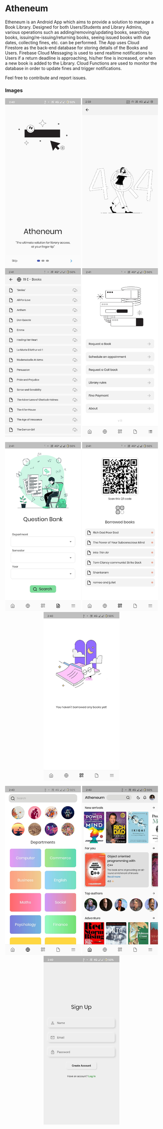 # Atheneum

Etheneum is an Android App which aims to provide a solution to manage a Book Library. Designed for both Users/Students and Library Admins, various operations such as adding/removing/updating books, searching books, issuing/re-issuing/returning books, seeing issued books with due dates, collecting fines, etc. can be performed. The App uses Cloud Firestore as the back-end database for storing details of the Books and Users. Firebase Cloud Messaging is used to send realtime notifications to Users if a return deadline is approaching, his/her fine is increased, or when a new book is added to the Library. Cloud Functions are used to monitor the database in order to update fines and trigger notifications.

Feel free to contribute and report issues.

### Images



<p align="center">
   <img src="https://raw.githubusercontent.com/joyetgeorge/Atheneum/master/images/img10.jpeg" width="250">
   <img src="https://raw.githubusercontent.com/joyetgeorge/Atheneum/master/images/img1.jpeg" width="250">
   <img src="https://raw.githubusercontent.com/joyetgeorge/Atheneum/master/images/img2.jpeg" width="250">
   <img src="https://raw.githubusercontent.com/joyetgeorge/Atheneum/master/images/img3.jpeg" width="250">
</p>

<p align="center">
   <img src="https://raw.githubusercontent.com/joyetgeorge/Atheneum/master/images/img4.jpeg" width="250">
   <img src="https://raw.githubusercontent.com/joyetgeorge/Atheneum/master/images/img5.jpeg" width="250">
   <img src="https://raw.githubusercontent.com/joyetgeorge/Atheneum/master/images/img6.jpeg" width="250">
</p>
<p align="center">
   <img src="https://raw.githubusercontent.com/joyetgeorge/Atheneum/master/images/img7.jpeg" width="250">
   <img src="https://raw.githubusercontent.com/joyetgeorge/Atheneum/master/images/img8.jpeg" width="250">
   <img src="https://raw.githubusercontent.com/joyetgeorge/Atheneum/master/images/img9.jpeg" width="250">
</p>

